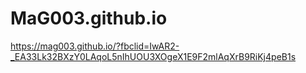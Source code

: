 # MaG003.github.io
<space><space>
https://mag003.github.io/?fbclid=IwAR2-_EA33Lk32BXzY0LAqoL5nIhUOU3XOgeX1E9F2mlAqXrB9RiKj4peB1s
